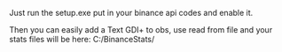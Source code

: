 Just run the setup.exe put in your binance api codes and enable it.

Then you can easily add a Text GDI+ to obs, use read from file and your stats files will be here: C:/BinanceStats/